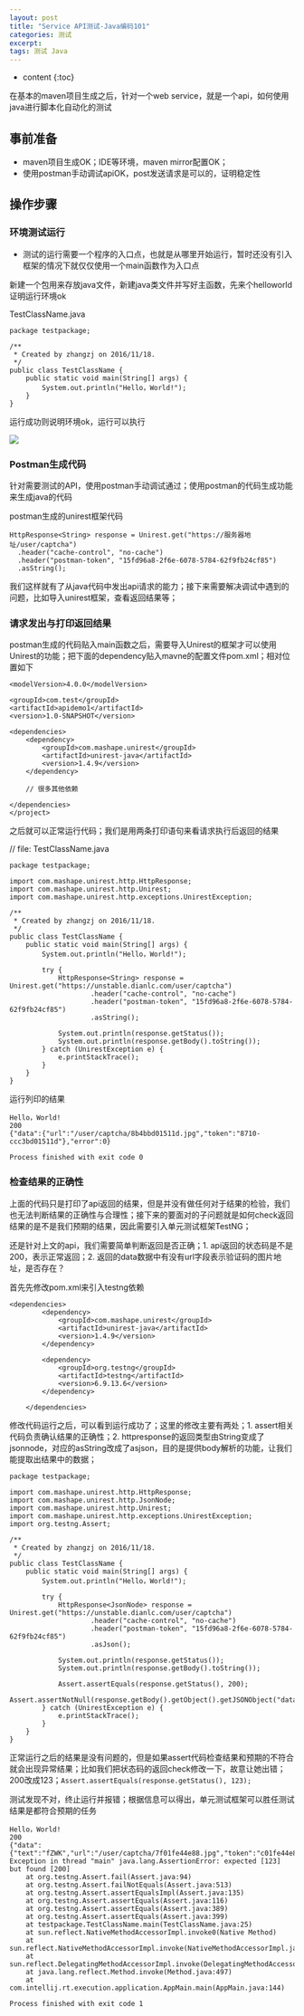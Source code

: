 ```yaml
---
layout: post
title: "Service API测试-Java编码101"
categories: 测试
excerpt:
tags: 测试 Java
---
```


* content
{:toc}


在基本的maven项目生成之后，针对一个web service，就是一个api，如何使用java进行脚本化自动化的测试




## 事前准备

- maven项目生成OK；IDE等环境，maven mirror配置OK；
- 使用postman手动调试apiOK，post发送请求是可以的，证明稳定性

## 操作步骤

### 环境测试运行

- 测试的运行需要一个程序的入口点，也就是从哪里开始运行，暂时还没有引入框架的情况下就仅仅使用一个main函数作为入口点

新建一个包用来存放java文件，新建java类文件并写好主函数，先来个helloworld证明运行环境ok

TestClassName.java

```
package testpackage;

/**
 * Created by zhangzj on 2016/11/18.
 */
public class TestClassName {
    public static void main(String[] args) {
        System.out.println("Hello，World!");
    }
}
```

运行成功则说明环境ok，运行可以执行

![](http://ww4.sinaimg.cn/large/8d6a2535gw1f9w0xopwzjj20px0llgpe.jpg)

### Postman生成代码

针对需要测试的API，使用postman手动调试通过；使用postman的代码生成功能来生成java的代码

postman生成的unirest框架代码

```
HttpResponse<String> response = Unirest.get("https://服务器地址/user/captcha")
  .header("cache-control", "no-cache")
  .header("postman-token", "15fd96a8-2f6e-6078-5784-62f9fb24cf85")
  .asString();
```

我们这样就有了从java代码中发出api请求的能力；接下来需要解决调试中遇到的问题，比如导入unirest框架，查看返回结果等；

### 请求发出与打印返回结果

postman生成的代码贴入main函数之后，需要导入Unirest的框架才可以使用Unirest的功能；把下面的dependency贴入mavne的配置文件pom.xml；相对位置如下

```
<modelVersion>4.0.0</modelVersion>

<groupId>com.test</groupId>
<artifactId>apidemo1</artifactId>
<version>1.0-SNAPSHOT</version>

<dependencies>
    <dependency>
        <groupId>com.mashape.unirest</groupId>
        <artifactId>unirest-java</artifactId>
        <version>1.4.9</version>
    </dependency>

    // 很多其他依赖

</dependencies>
</project>
```

之后就可以正常运行代码；我们是用两条打印语句来看请求执行后返回的结果

// file: TestClassName.java

```
package testpackage;

import com.mashape.unirest.http.HttpResponse;
import com.mashape.unirest.http.Unirest;
import com.mashape.unirest.http.exceptions.UnirestException;

/**
 * Created by zhangzj on 2016/11/18.
 */
public class TestClassName {
    public static void main(String[] args) {
        System.out.println("Hello，World!");

        try {
            HttpResponse<String> response = Unirest.get("https://unstable.dianlc.com/user/captcha")
                    .header("cache-control", "no-cache")
                    .header("postman-token", "15fd96a8-2f6e-6078-5784-62f9fb24cf85")
                    .asString();

            System.out.println(response.getStatus());
            System.out.println(response.getBody().toString());
        } catch (UnirestException e) {
            e.printStackTrace();
        }
    }
}

```

运行列印的结果

```
Hello，World!
200
{"data":{"url":"/user/captcha/8b4bbd01511d.jpg","token":"8710-ccc3bd01511d"},"error":0}

Process finished with exit code 0
```

### 检查结果的正确性

上面的代码只是打印了api返回的结果，但是并没有做任何对于结果的检验，我们也无法判断结果的正确性与合理性；接下来的要面对的子问题就是如何check返回结果的是不是我们预期的结果，因此需要引入单元测试框架TestNG；

还是针对上文的api，我们需要简单判断返回是否正确；1. api返回的状态码是不是200，表示正常返回；2. 返回的data数据中有没有url字段表示验证码的图片地址，是否存在？

首先先修改pom.xml来引入testng依赖

```
<dependencies>
        <dependency>
            <groupId>com.mashape.unirest</groupId>
            <artifactId>unirest-java</artifactId>
            <version>1.4.9</version>
        </dependency>

        <dependency>
            <groupId>org.testng</groupId>
            <artifactId>testng</artifactId>
            <version>6.9.13.6</version>
        </dependency>

    </dependencies>
```

修改代码运行之后，可以看到运行成功了；这里的修改主要有两处；1. assert相关代码负责确认结果的正确性；2. httpresponse的返回类型由String变成了jsonnode，对应的asString改成了asjson，目的是提供body解析的功能，让我们能提取出结果中的数据；

```
package testpackage;

import com.mashape.unirest.http.HttpResponse;
import com.mashape.unirest.http.JsonNode;
import com.mashape.unirest.http.Unirest;
import com.mashape.unirest.http.exceptions.UnirestException;
import org.testng.Assert;

/**
 * Created by zhangzj on 2016/11/18.
 */
public class TestClassName {
    public static void main(String[] args) {
        System.out.println("Hello，World!");

        try {
            HttpResponse<JsonNode> response = Unirest.get("https://unstable.dianlc.com/user/captcha")
                    .header("cache-control", "no-cache")
                    .header("postman-token", "15fd96a8-2f6e-6078-5784-62f9fb24cf85")
                    .asJson();

            System.out.println(response.getStatus());
            System.out.println(response.getBody().toString());

            Assert.assertEquals(response.getStatus(), 200);
            Assert.assertNotNull(response.getBody().getObject().getJSONObject("data").getString("url"));
        } catch (UnirestException e) {
            e.printStackTrace();
        }
    }
}

```

正常运行之后的结果是没有问题的，但是如果assert代码检查结果和预期的不符合就会出现异常结果；比如我们把状态码的返回check修改一下，故意让她出错；200改成123；`Assert.assertEquals(response.getStatus(), 123);`

测试发现不对，终止运行并报错；根据信息可以得出，单元测试框架可以胜任测试结果是都符合预期的任务

```
Hello，World!
200
{"data":{"text":"fZWK","url":"/user/captcha/7f01fe44e88.jpg","token":"c01fe44e88"},"error":0}
Exception in thread "main" java.lang.AssertionError: expected [123] but found [200]
	at org.testng.Assert.fail(Assert.java:94)
	at org.testng.Assert.failNotEquals(Assert.java:513)
	at org.testng.Assert.assertEqualsImpl(Assert.java:135)
	at org.testng.Assert.assertEquals(Assert.java:116)
	at org.testng.Assert.assertEquals(Assert.java:389)
	at org.testng.Assert.assertEquals(Assert.java:399)
	at testpackage.TestClassName.main(TestClassName.java:25)
	at sun.reflect.NativeMethodAccessorImpl.invoke0(Native Method)
	at sun.reflect.NativeMethodAccessorImpl.invoke(NativeMethodAccessorImpl.java:62)
	at sun.reflect.DelegatingMethodAccessorImpl.invoke(DelegatingMethodAccessorImpl.java:43)
	at java.lang.reflect.Method.invoke(Method.java:497)
	at com.intellij.rt.execution.application.AppMain.main(AppMain.java:144)

Process finished with exit code 1

```
